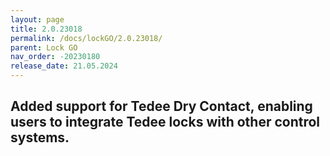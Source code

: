 ```yaml
---
layout: page
title: 2.0.23018
permalink: /docs/lockGO/2.0.23018/
parent: Lock GO
nav_order: -20230180
release_date: 21.05.2024
---
```


## Added support for Tedee Dry Contact, enabling users to integrate Tedee locks with other control systems.
